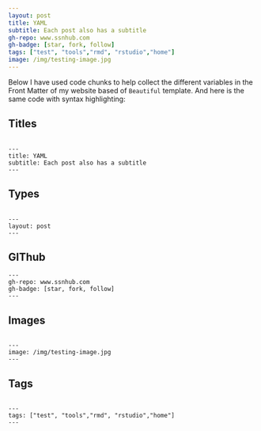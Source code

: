```yaml
---
layout: post
title: YAML
subtitle: Each post also has a subtitle
gh-repo: www.ssnhub.com
gh-badge: [star, fork, follow]
tags: ["test", "tools","rmd", "rstudio","home"]
image: /img/testing-image.jpg
---
```


Below I have used code chunks to help collect the different variables in the Front Matter of my website based of `Beautiful` template. And here is the same code with syntax highlighting:

## Titles
```

---
title: YAML
subtitle: Each post also has a subtitle
---

```

## Types

```

---
layout: post
---

```

## GIThub

```
---
gh-repo: www.ssnhub.com
gh-badge: [star, fork, follow]
---
```

## Images

```

---
image: /img/testing-image.jpg
---

```

## Tags

```

---
tags: ["test", "tools","rmd", "rstudio","home"]
---

```